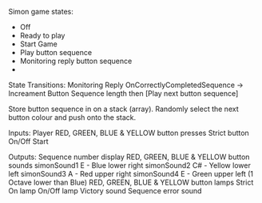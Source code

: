 Simon game states:
- Off
- Ready to play
- Start Game
- Play button sequence
- Monitoring reply button sequence
-   

State Transitions:
Monitoring Reply
    OnCorrectlyCompletedSequence  ->  Increament Button Sequence length then [Play next button sequence]


Store button sequence in on a stack (array).
Randomly select the next button colour and push onto the stack.

Inputs: 
Player RED, GREEN, BLUE & YELLOW button presses
Strict button
On/Off
Start

Outputs:
Sequence number display
RED, GREEN, BLUE & YELLOW button sounds
   simonSound1   E   - Blue lower right
   simonSound2   C#  - Yellow lower left
   simonSound3   A   - Red upper right
   simonSound4   E   - Green upper left (1 Octave lower than Blue)
RED, GREEN, BLUE & YELLOW button lamps
Strict On lamp
On/Off lamp
Victory sound
Sequence error sound 

